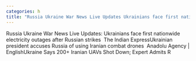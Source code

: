 ```yaml
---
categories: h
title: "Russia Ukraine War News Live Updates Ukrainians face first nationwide electricity outages after Russian strikes  The Indian Express"
---
```

Russia Ukraine War News Live Updates: Ukrainians face first nationwide electricity outages after Russian strikes&nbsp;&nbsp;The Indian ExpressUkrainian president accuses Russia of using Iranian combat drones&nbsp;&nbsp;Anadolu Agency | EnglishUkraine Says 200+ Iranian UAVs Shot Down; Expert Admits R